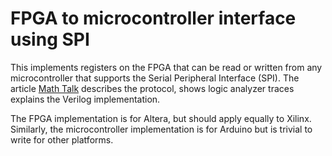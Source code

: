 # FPGA to microcontroller interface using SPI

This implements registers on the FPGA that can be read or written from any microcontroller that supports the Serial Peripheral Interface (SPI). The article [Math Talk](http://coertvonk.com/category/hw/math-talk) describes the protocol, shows logic analyzer traces explains the Verilog implementation.

The FPGA implementation is for Altera, but should apply equally to Xilinx. Similarly, the microcontroller implementation is for Arduino but is trivial to write for other platforms.
